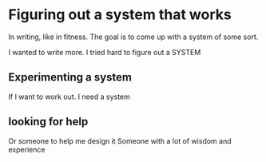 # Figuring out a system that works

In writing, like in fitness.
The goal is to come up with a system of some sort.

I wanted to write more. I tried hard to figure out a SYSTEM

## Experimenting a system

If I want to work out. 
I need a system

## looking for help

Or someone to help me design it
Someone with a lot of wisdom and experience


